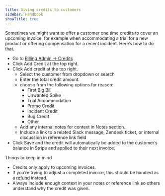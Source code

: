 ```yaml
---
title: Giving credits to customers
sidebar: Handbook
showTitle: true
---
```


Sometimes we might want to offer a customer one time credits to cover an upcoming invoice, for example when accommodating a trial for a new product or offering compensation for a recent incident. Here’s how to do that.

- Go to [Billing Admin → Credits](https://billing.posthog.com/admin/billing/credit/)
- Click Add Credit at the top right.
- Click Add credit at the top right.
  - Select the customer from dropdown or search
  - Enter the total credit amount.
  - choose from the following options for reason:
    - First Big Bill
    - Unwanted Spike
    - Trial Accommodation
    - Promo Credit
    - Incident Credit
    - Bug Credit
    - Other
  - Add any internal notes for context in Notes section.
  - Include a link to a related Slack message, Zendesk ticket, or internal discussion in reference link field
- Click Save and the credit will automatically be added to the customer’s balance in Stripe and applied to their next invoice.

Things to keep in mind
- Credits only apply to upcoming invoices.
- If you’re trying to adjust a completed invoice, this should be handled as a [refund](https://posthog.com/handbook/growth/sales/refunds) instead.
- Always include enough context in your notes or reference link so others understand why the credit was given.
